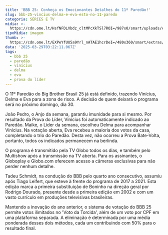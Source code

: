 ```yaml
---
title: 'BBB 25: Conheça os Emocionantes Detalhes do 11º Paredão!'
slug: bbb-25-vincius-delma-e-eva-esto-no-11-paredo
categoria: SÉRIES E TV
midia: >-
  https://cdn.ome.lt/HsfNFDLVbdz_cltMPcXkTSl7ROI=/987x0/smart/uploads/conteudo/fotos/bbb25-vinicius-delma-eva-11-paredao.jpg
tipoMidia: imagem
thumb: >-
  https://cdn.ome.lt/EXPeYfUU5a9Yrl_nATAE1hcrDeI=/480x360/smart/extras/conteudos/bbb25-eva-11-paredao-peq.jpg
data: '2025-03-29T03:22:11.067Z'
tags:
  - bbb 25
  - paredão
  - vinícius
  - delma
  - eva
  - prova do líder
---
```


O 11º Paredão do Big Brother Brasil 25 já está definido, trazendo Vinícius, Delma e Eva para a zona de risco. A decisão de quem deixará o programa será no próximo domingo, dia 30. 

João Pedro, o Anjo da semana, garantiu imunidade para si mesmo. Por resultado da Prova do Líder, Vinícius foi automaticamente indicado ao Paredão. Maike, o Líder da semana, escolheu Delma para acompanhar Vinícius. Na votação aberta, Eva recebeu a maioria dos votos da casa, completando o trio do Paredão. Desta vez, não ocorreu a Prova Bate-Volta, portanto, todos os indicados permanecem na berlinda. 

O programa é transmitido pela TV Globo todos os dias, e também pelo Multishow após a transmissão na TV aberta. Para os assinantes, o Globoplay e Globo.com oferecem acesso a câmeras exclusivas para não perder nenhum detalhe. 

Tadeu Schmidt, na condução do BBB pelo quarto ano consecutivo, assumiu após Tiago Leifert, que esteve à frente do programa de 2017 a 2021. Esta edição marca a primeira substituição de Boninho na direção geral por Rodrigo Dourado, presente desde a primeira edição em 2002 e com um vasto currículo em produções televisivas brasileiras. 

Mantendo a inovação do ano anterior, o sistema de votação do BBB 25 permite votos ilimitados no 'Voto da Torcida', além de um voto por CPF em uma plataforma separada. A eliminação é determinada por uma média ponderada desses dois métodos, cada um contribuindo com 50% para o resultado final.
